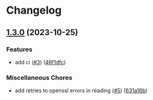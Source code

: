 # Changelog

## [1.3.0](https://github.com/krystal/deploy-agent/compare/v1.2.5...v1.3.0) (2023-10-25)


### Features

* add ci ([#3](https://github.com/krystal/deploy-agent/issues/3)) ([46f1dfc](https://github.com/krystal/deploy-agent/commit/46f1dfc07224d841db145f7a68a9684d08f3928a))


### Miscellaneous Chores

* add retries to openssl errors in reading ([#5](https://github.com/krystal/deploy-agent/issues/5)) ([631a16b](https://github.com/krystal/deploy-agent/commit/631a16bdc3cd8c82125b0f33124dc663dc7ae7e5))

